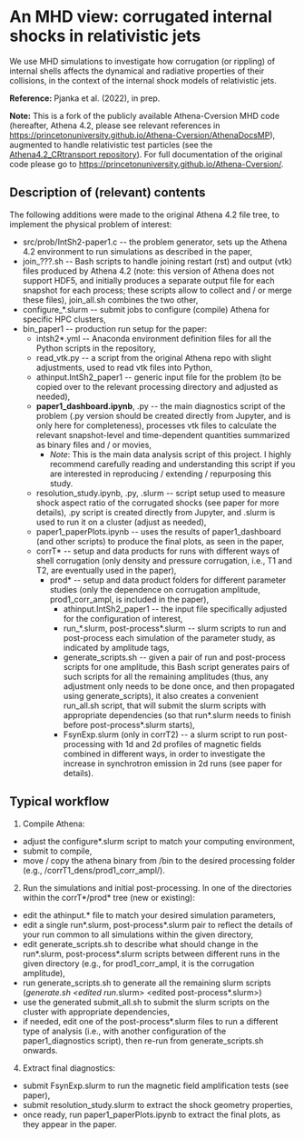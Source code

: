 # An MHD view: corrugated internal shocks in relativistic jets

We use MHD simulations to investigate how corrugation (or rippling) of internal shells affects the dynamical and radiative properties of their collisions, in the context of the internal shock models of relativistic jets.

**Reference:** Pjanka et al. (2022), in prep.

**Note:** This is a fork of the publicly available Athena-Cversion MHD code (hereafter, Athena 4.2, please see relevant references in https://princetonuniversity.github.io/Athena-Cversion/AthenaDocsMP), augmented to handle relativistic test particles (see the [Athena4.2_CRtransport repository](https://github.com/ppjanka/Athena4.2_CRtransport)). For full documentation of the original code please go to https://princetonuniversity.github.io/Athena-Cversion/.

## Description of (relevant) contents

The following additions were made to the original Athena 4.2 file tree, to implement the physical problem of interest:
 - src/prob/IntSh2-paper1.c -- the problem generator, sets up the Athena 4.2 environment to run simulations as described in the paper,
 - join_???.sh -- Bash scripts to handle joining restart (rst) and output (vtk) files produced by Athena 4.2 (note: this version of Athena does not support HDF5, and initially produces a separate output file for each snapshot for each process; these scripts allow to collect and / or merge these files), join_all.sh combines the two other,
 - configure_\*.slurm -- submit jobs to configure (compile) Athena for specific HPC clusters,
 - bin_paper1 -- production run setup for the paper:
   - intsh2*.yml -- Anaconda environment definition files for all the Python scripts in the repository,
   - read_vtk.py -- a script from the original Athena repo with slight adjustments, used to read vtk files into Python,
   - athinput.IntSh2_paper1 -- generic input file for the problem (to be copied over to the relevant processing directory and adjusted as needed), 
   - **paper1_dashboard.ipynb**, .py -- the main diagnostics script of the problem (.py version should be created directly from Jupyter, and is only here for completeness), processes vtk files to calculate the relevant snapshot-level and time-dependent quantities summarized as binary files and / or movies,
     - *Note*: This is the main data analysis script of this project. I highly recommend carefully reading and understanding this script if you are interested in reproducing / extending / repurposing this study.
   - resolution_study.ipynb, .py, .slurm -- script setup used to measure shock aspect ratio of the corrugated shocks (see paper for more details), .py script is created directly from Jupyter, and .slurm is used to run it on a cluster (adjust as needed),
   - paper1_paperPlots.ipynb -- uses the results of paper1_dashboard (and other scripts) to produce the final plots, as seen in the paper,
   - corrT* -- setup and data products for runs with different ways of shell corrugation (only density and pressure corrugation, i.e., T1 and T2, are eventually used in the paper),
     - prod* -- setup and data product folders for different parameter studies (only the dependence on corrugation amplitude, prod1_corr_ampl, is included in the paper),
       - athinput.IntSh2_paper1 -- the input file specifically adjusted for the configuration of interest,
       - run_\*.slurm, post-process\*.slurm -- slurm scripts to run and post-process each simulation of the parameter study, as indicated by amplitude tags,
       - generate_scripts.sh -- given a pair of run and post-process scripts for one amplitude, this Bash script generates pairs of such scripts for all the remaining amplitudes (thus, any adjustment only needs to be done once, and then propagated using generate_scripts), it also creates a convenient run_all.sh script, that will submit the slurm scripts with appropriate dependencies (so that run*.slurm needs to finish before post-process*.slurm starts),
       - FsynExp.slurm (only in corrT2) -- a slurm script to run post-processing with 1d and 2d profiles of magnetic fields combined in different ways, in order to investigate the increase in synchrotron emission in 2d runs (see paper for details).

## Typical workflow

1. Compile Athena:
 - adjust the configure*.slurm script to match your computing environment,
 - submit to compile,
 - move / copy the athena binary from /bin to the desired processing folder (e.g., /corrT1_dens/prod1_corr_ampl/).
2. Run the simulations and initial post-processing. In one of the directories within the corrT*/prod* tree (new or existing):
 - edit the athinput.* file to match your desired simulation parameters,
 - edit a single run*.slurm, post-process*.slurm pair to reflect the details of your run common to all simulations within the given directory,
 - edit generate_scripts.sh to describe what should change in the run*.slurm, post-process*.slurm scripts between different runs in the given directory (e.g., for prod1_corr_ampl, it is the corrugation amplitude),
 - run generate_scripts.sh to generate all the remaining slurm scripts (*generate.sh <edited run*.slurm> <edited post-process*.slurm>)
 - use the generated submit_all.sh to submit the slurm scripts on the cluster with appropriate dependencies,
 - if needed, edit one of the post-process*.slurm files to run a different type of analysis (i.e., with another configuration of the paper1_diagnostics script), then re-run from generate_scripts.sh onwards.
4. Extract final diagnostics:
 - submit FsynExp.slurm to run the magnetic field amplification tests (see paper),
 - submit resolution_study.slurm to extract the shock geometry properties,
 - once ready, run paper1_paperPlots.ipynb to extract the final plots, as they appear in the paper.
